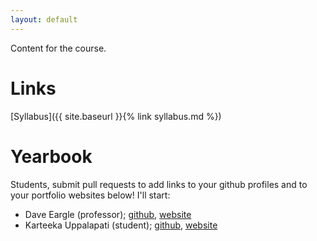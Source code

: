 ```yaml
---
layout: default
---
```


Content for the course.

# Links

[Syllabus]({{ site.baseurl }}{% link syllabus.md %})

# Yearbook

Students, submit pull requests to add links to your github profiles and to your
portfolio websites below! I'll start:

* Dave Eargle (professor); [github](https://github.com/deargle), [website](https://daveeargle.com)
* Karteeka Uppalapati (student); [github](https://github.com/KarteekaU/KarteekaU.github.io), [website](https://karteekau.github.io/)


